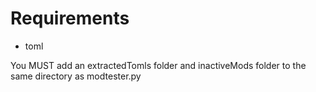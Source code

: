 # Requirements
* toml

You MUST add an extractedTomls folder and inactiveMods folder to the same directory as modtester.py